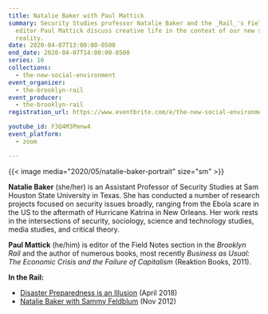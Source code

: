 ```yaml
---
title: Natalie Baker with Paul Mattick
summary: Security Studies professor Natalie Baker and the _Rail_'s Field Notes
  editor Paul Mattick discuss creative life in the context of our new social
  reality.
date: 2020-04-07T13:00:00-0500
end_date: 2020-04-07T14:00:00-0500
series: 16
collections:
  - the-new-social-environment
event_organizer:
  - the-brooklyn-rail
event_producer:
  - the-brooklyn-rail
registration_url: https://www.eventbrite.com/e/the-new-social-environment-16-natalie-baker-tickets-101906133990#

youtube_id: F3Q4M3Pmnw4
event_platform:
  - zoom

---
```


{{< image media="2020/05/natalie-baker-portrait" size="sm" >}}

**Natalie Baker** (she/her) is an Assistant Professor of Security Studies at Sam Houston State University in Texas. She has conducted a number of research projects focused on security issues broadly, ranging from the Ebola scare in the US to the aftermath of Hurricane Katrina in New Orleans. Her work rests in the intersections of security, sociology, science and technology studies, media studies, and critical theory.

**Paul Mattick**  (he/him) is editor of the Field Notes section in the *Brooklyn Rail* and the author of numerous books, most recently *Business as Usual: The Economic Crisis and the Failure of Capitalism* (Reaktion Books, 2011).

**In the Rail:**

* [Disaster Preparedness is an Illusion](https://brooklynrail.org/2018/04/field-notes/Disaster-Preparedness-Is-an-Illusion) (April 2018)
* [Natalie Baker with Sammy Feldblum](https://brooklynrail.org/2017/12/field-notes/Disaster-Fear-of-Chaos-and-Spontaneous-Organization-Lessons-of-Hurricane-Harvey)  (Nov 2012)
